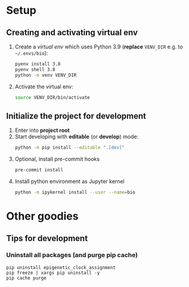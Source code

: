 # Setup

## Creating and activating virtual env

1. Create a *virtual env* which uses Python 3.9 (**replace** `VENV_DIR` e.g. to `~/.envs/bio`):
    ```bash
    pyenv install 3.8
    pyenv shell 3.8
    python -m venv VENV_DIR
    ```
2. Activate the virtual env:
    ```bash
    source VENV_DIR/bin/activate
    ```
    
## Initialize the project for development

1. Enter into **project root**
2. Start developing with **editable** (or **develop**) mode:
    ```bash
    python -m pip install --editable ".[dev]"
    ```
3. Optional, install pre-commit hooks
    ```bash
    pre-commit install
    ```
4. Install python environment as Jupyter kernel
   ```bash
   python -m ipykernel install --user --name=bio
   ```
   
# Other goodies

## Tips for development

### Uninstall all packages (and purge pip cache)

```
pip uninstall epigenetic_clock_assignment
pip freeze | xargs pip uninstall -y
pip cache purge
```
